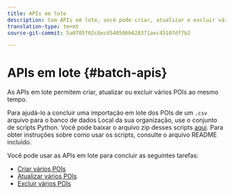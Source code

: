 ```yaml
---
title: APIs em lote
description: Com APIs em lote, você pode criar, atualizar e excluir vários POIs.
translation-type: tm+mt
source-git-commit: 5a0705f02c8ecd540506b628371aec45107df7b2

---
```



# APIs em lote {#batch-apis}

As APIs em lote permitem criar, atualizar ou excluir vários POIs ao mesmo tempo.

Para ajudá-lo a concluir uma importação em lote dos POIs de um `.csv` arquivo para o banco de dados Local da sua organização, use o conjunto de scripts Python. Você pode baixar o arquivo zip desses scripts [aqui](https://github.com/adobe/places-scripts). Para obter instruções sobre como usar os scripts, consulte o arquivo README incluído.

Você pode usar as APIs em lote para concluir as seguintes tarefas:

* [Criar vários POIs](/help/web-service-api/api-usage/manage-pois/batch-apis/create-multiple-pois.md)
* [Atualizar vários POIs](/help/web-service-api/api-usage/manage-pois/batch-apis/update-multiple-pois.md)
* [Excluir vários POIs](/help/web-service-api/api-usage/manage-pois/batch-apis/delete-multiple-pois.md)
